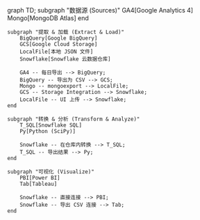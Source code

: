 graph TD;
    subgraph "数据源 (Sources)"
        GA4[Google Analytics 4]
        Mongo[MongoDB Atlas]
    end

    subgraph "提取 & 加载 (Extract & Load)"
        BigQuery[Google BigQuery]
        GCS[Google Cloud Storage]
        LocalFile[本地 JSON 文件]
        Snowflake[Snowflake 云数据仓库]

        GA4 -- 每日导出 --> BigQuery;
        BigQuery -- 导出为 CSV --> GCS;
        Mongo -- mongoexport --> LocalFile;
        GCS -- Storage Integration --> Snowflake;
        LocalFile -- UI 上传 --> Snowflake;
    end

    subgraph "转换 & 分析 (Transform & Analyze)"
        T_SQL[Snowflake SQL]
        Py[Python (SciPy)]

        Snowflake -- 在仓库内转换 --> T_SQL;
        T_SQL -- 导出结果 --> Py;
    end

    subgraph "可视化 (Visualize)"
        PBI[Power BI]
        Tab[Tableau]

        Snowflake -- 直接连接 --> PBI;
        Snowflake -- 导出 CSV 连接 --> Tab;
    end
